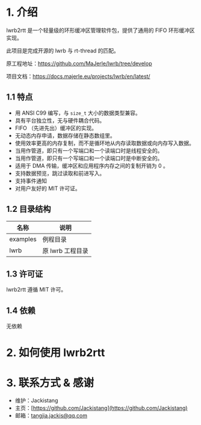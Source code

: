 # 1. 介绍

lwrb2rtt 是一个轻量级的环形缓冲区管理软件包，提供了通用的 FIFO 环形缓冲区实现。

此项目是完成开源的 lwrb 与 rt-thread 的匹配。

原工程地址：https://github.com/MaJerle/lwrb/tree/develop

项目文档：https://docs.majerle.eu/projects/lwrb/en/latest/

## 1.1 特点

- 用 ANSI C99 编写，与 `size_t` 大小的数据类型兼容。
- 具有平台独立性，无与硬件耦合代码。
- FIFO （先进先出）缓冲区的实现。
- 无动态内存申请，数据存储在静态数组里。
- 使用效率更高的内存复制，而不是循环地从内存读取数据或向内存写入数据。
- 当用作管道，即只有一个写端口和一个读端口时是线程安全的。
- 当用作管道，即只有一个写端口和一个读端口时是中断安全的。
- 适用于 DMA 传输，缓冲区和应用程序内存之间的复制开销为 0 。
- 支持数据预览，跳过读取和前进写入。
- 支持事件通知
- 对用户友好的 MIT 许可证。

## 1.2 目录结构

| 名称     | 说明             |
| -------- | ---------------- |
| examples | 例程目录         |
| lwrb     | 原 lwrb 工程目录 |

## 1.3 许可证

lwrb2rtt 遵循 MIT 许可。

## 1.4 依赖

无依赖

# 2. 如何使用 lwrb2rtt

# 3. 联系方式 & 感谢

- 维护：Jackistang
- 主页：[https://github.com/Jackistang](https://github.com/Jackistang)
- 邮箱：tangjia.jackis@qq.com
